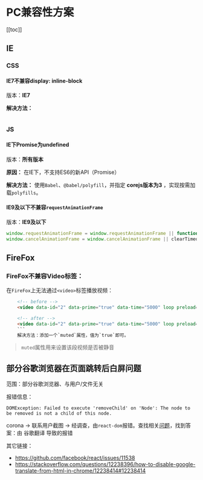 # PC兼容性方案

[[toc]]

## IE
### CSS
#### IE7不兼容display: inline-block
版本：**IE7**

**解决方法：** 

```css
```


### JS
#### IE下Promise为undefined
版本：**所有版本**

**原因：** 在IE下，不支持ES6的新API（Promise）

**解决方法：** 使用`Babel`、`@babel/polyfill`，并指定 **corejs版本为3** ，实现按需加载`polyfills`。
 
#### IE9及以下不兼容`requestAnimationFrame`
版本：**IE9及以下**
```js
window.requestAnimationFrame = window.requestAnimationFrame || function(a){return setTimeout(a, 1000 / 60)};//时间刻自行设置
window.cancelAnimationFrame = window.cancelAnimationFrame || clearTimeout;
```



## FireFox
### FireFox不兼容Video标签：
在`FireFox`上无法通过`<video>`标签播放视频：
```html
    <!-- before -->
    <video data-id="2" data-prime="true" data-time="5000" loop preload="none" playsInline autoPlay>

    <!-- after -->
    <video data-id="2" data-prime="true" data-time="5000" loop preload="none" playsInline autoPlay muted={true}>
    ```
    解决方法：添加一个`muted`属性，值为`true`即可。
```
> `muted`属性用来设置该段视频是否被静音


## 部分谷歌浏览器在页面跳转后白屏问题
范围：部分谷歌浏览器、与用户/文件无关

报错信息：
```
DOMException: Failed to execute 'removeChild' on 'Node': The node to be removed is not a child of this node.
```

corona -> 联系用户截图 -> 经调查，由`react-dom`报错。查找相关[问题](https://stackoverflow.com/questions/54880669/react-domexception-failed-to-execute-removechild-on-node-the-node-to-be-re/62455196#62455196?newreg=0baf965a10e24694a3dd39465f538b7f)，找到答案：由 谷歌翻译 导致的报错

其它链接：
 - https://github.com/facebook/react/issues/11538
 - https://stackoverflow.com/questions/12238396/how-to-disable-google-translate-from-html-in-chrome/12238414#12238414

